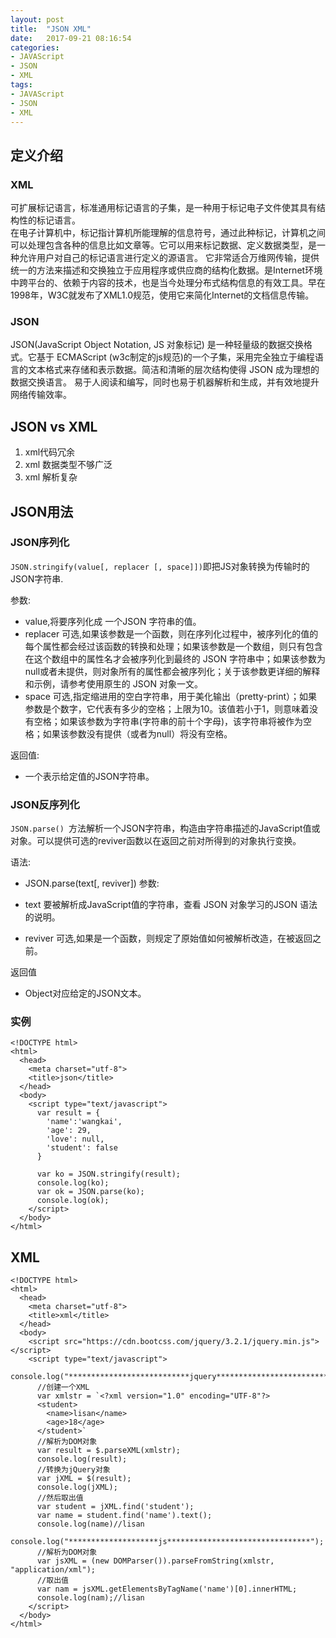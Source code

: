 ```yaml
---
layout: post
title:  "JSON XML"
date:   2017-09-21 08:16:54
categories:
- JAVAScript
- JSON
- XML
tags:
- JAVAScript
- JSON
- XML
---
```








## 定义介绍

### XML

可扩展标记语言，标准通用标记语言的子集，是一种用于标记电子文件使其具有结构性的标记语言。      
在电子计算机中，标记指计算机所能理解的信息符号，通过此种标记，计算机之间可以处理包含各种的信息比如文章等。它可以用来标记数据、定义数据类型，是一种允许用户对自己的标记语言进行定义的源语言。 它非常适合万维网传输，提供统一的方法来描述和交换独立于应用程序或供应商的结构化数据。是Internet环境中跨平台的、依赖于内容的技术，也是当今处理分布式结构信息的有效工具。早在1998年，W3C就发布了XML1.0规范，使用它来简化Internet的文档信息传输。    

### JSON

JSON(JavaScript Object Notation, JS 对象标记) 是一种轻量级的数据交换格式。它基于 ECMAScript (w3c制定的js规范)的一个子集，采用完全独立于编程语言的文本格式来存储和表示数据。简洁和清晰的层次结构使得 JSON 成为理想的数据交换语言。 易于人阅读和编写，同时也易于机器解析和生成，并有效地提升网络传输效率。

##  JSON vs XML

1. xml代码冗余
2. xml 数据类型不够广泛
3. xml 解析复杂

## JSON用法

### JSON序列化

`JSON.stringify(value[, replacer [, space]])`即把JS对象转换为传输时的JSON字符串.

参数:

- value,将要序列化成 一个JSON 字符串的值。
- replacer 可选,如果该参数是一个函数，则在序列化过程中，被序列化的值的每个属性都会经过该函数的转换和处理；如果该参数是一个数组，则只有包含在这个数组中的属性名才会被序列化到最终的 JSON 字符串中；如果该参数为null或者未提供，则对象所有的属性都会被序列化；关于该参数更详细的解释和示例，请参考使用原生的 JSON 对象一文。
- space 可选,指定缩进用的空白字符串，用于美化输出（pretty-print）；如果参数是个数字，它代表有多少的空格；上限为10。该值若小于1，则意味着没有空格；如果该参数为字符串(字符串的前十个字母)，该字符串将被作为空格；如果该参数没有提供（或者为null）将没有空格。

返回值:

- 一个表示给定值的JSON字符串。

### JSON反序列化

`JSON.parse() `方法解析一个JSON字符串，构造由字符串描述的JavaScript值或对象。可以提供可选的reviver函数以在返回之前对所得到的对象执行变换。

语法:

- JSON.parse(text[, reviver])
参数:

- text 要被解析成JavaScript值的字符串，查看 JSON 对象学习的JSON 语法的说明。
- reviver 可选,如果是一个函数，则规定了原始值如何被解析改造，在被返回之前。

返回值

- Object对应给定的JSON文本。

### 实例

```
<!DOCTYPE html>
<html>
  <head>
    <meta charset="utf-8">
    <title>json</title>
  </head>
  <body>
    <script type="text/javascript">
      var result = {
        'name':'wangkai',
        'age': 29,
        'love': null,
        'student': false
      }

      var ko = JSON.stringify(result);
      console.log(ko);
      var ok = JSON.parse(ko);
      console.log(ok);
    </script>
  </body>
</html>
```

## XML

```
<!DOCTYPE html>
<html>
  <head>
    <meta charset="utf-8">
    <title>xml</title>
  </head>
  <body>
    <script src="https://cdn.bootcss.com/jquery/3.2.1/jquery.min.js"></script>
    <script type="text/javascript">
    console.log("***************************jquery*************************");
      //创建一个XML
      var xmlstr = `<?xml version="1.0" encoding="UTF-8"?>
      <student>
        <name>lisan</name>
        <age>18</age>
      </student>`
      //解析为DOM对象
      var result = $.parseXML(xmlstr);
      console.log(result);
      //转换为jQuery对象
      var jXML = $(result);
      console.log(jXML);
      //然后取出值
      var student = jXML.find('student');
      var name = student.find('name').text();
      console.log(name)//lisan
      console.log("********************js********************************");
      //解析为DOM对象
      var jsXML = (new DOMParser()).parseFromString(xmlstr, "application/xml");
      //取出值
      var nam = jsXML.getElementsByTagName('name')[0].innerHTML;
      console.log(nam);//lisan
    </script>
  </body>
</html>
```
